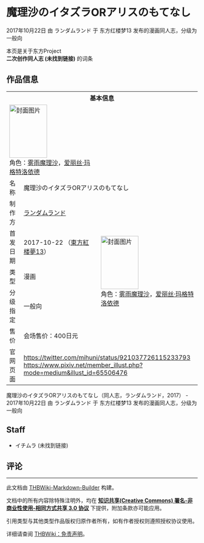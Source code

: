 # 魔理沙のイタズラORアリスのもてなし

<!-- source html: G:\repos\THBWiki-Markdown-Builder\THBWikiMarkdown\Temp\main\9\95\ns0%3A%E9%AD%94%E7%90%86%E6%B2%99%E3%81%AE%E3%82%A4%E3%82%BF%E3%82%BA%E3%83%A9OR%E3%82%A2%E3%83%AA%E3%82%B9%E3%81%AE%E3%82%82%E3%81%A6%E3%81%AA%E3%81%97.html -->

2017年10月22日 由 ランダムランド 于 东方红楼梦13 发布的漫画同人志，分级为 一般向

本页是关于东方Project  
 **二次创作同人志 (未找到链接)** 的词条
## 作品信息

<table><tbody><tr><th colspan="3">基本信息</th></tr><tr><td class="cover-artwork-mobile" colspan="2"><a href="./文件-魔理沙のイタズラORアリスのもてなし封面.jpg.md" class="image" title="封面图片"><img alt="封面图片" src="https://upload.thwiki.cc/thumb/3/3f/%E9%AD%94%E7%90%86%E6%B2%99%E3%81%AE%E3%82%A4%E3%82%BF%E3%82%BA%E3%83%A9OR%E3%82%A2%E3%83%AA%E3%82%B9%E3%81%AE%E3%82%82%E3%81%A6%E3%81%AA%E3%81%97%E5%B0%81%E9%9D%A2.jpg/99px-%E9%AD%94%E7%90%86%E6%B2%99%E3%81%AE%E3%82%A4%E3%82%BF%E3%82%BA%E3%83%A9OR%E3%82%A2%E3%83%AA%E3%82%B9%E3%81%AE%E3%82%82%E3%81%A6%E3%81%AA%E3%81%97%E5%B0%81%E9%9D%A2.jpg" decoding="async" loading="lazy" width="99" height="140" srcset="https://upload.thwiki.cc/thumb/3/3f/%E9%AD%94%E7%90%86%E6%B2%99%E3%81%AE%E3%82%A4%E3%82%BF%E3%82%BA%E3%83%A9OR%E3%82%A2%E3%83%AA%E3%82%B9%E3%81%AE%E3%82%82%E3%81%A6%E3%81%AA%E3%81%97%E5%B0%81%E9%9D%A2.jpg/149px-%E9%AD%94%E7%90%86%E6%B2%99%E3%81%AE%E3%82%A4%E3%82%BF%E3%82%BA%E3%83%A9OR%E3%82%A2%E3%83%AA%E3%82%B9%E3%81%AE%E3%82%82%E3%81%A6%E3%81%AA%E3%81%97%E5%B0%81%E9%9D%A2.jpg 1.5x, https://upload.thwiki.cc/thumb/3/3f/%E9%AD%94%E7%90%86%E6%B2%99%E3%81%AE%E3%82%A4%E3%82%BF%E3%82%BA%E3%83%A9OR%E3%82%A2%E3%83%AA%E3%82%B9%E3%81%AE%E3%82%82%E3%81%A6%E3%81%AA%E3%81%97%E5%B0%81%E9%9D%A2.jpg/199px-%E9%AD%94%E7%90%86%E6%B2%99%E3%81%AE%E3%82%A4%E3%82%BF%E3%82%BA%E3%83%A9OR%E3%82%A2%E3%83%AA%E3%82%B9%E3%81%AE%E3%82%82%E3%81%A6%E3%81%AA%E3%81%97%E5%B0%81%E9%9D%A2.jpg 2x" data-file-width="503" data-file-height="709"></a><div class="cover-char">角色：<a href="./雾雨魔理沙.md" title="雾雨魔理沙">雾雨魔理沙</a>，<a href="./爱丽丝·玛格特洛依德.md" title="爱丽丝·玛格特洛依德">爱丽丝·玛格特洛依德</a></div></td>
</tr><tr><td class="label">名称</td><td colspan="2"> 魔理沙のイタズラORアリスのもてなし </td></tr><tr><td class="label">制作方</td><td><a href="./ランダムランド.md" title="ランダムランド">ランダムランド</a></td><td class="cover-artwork" rowspan="5" style="min-width:140px;"><a href="./文件-魔理沙のイタズラORアリスのもてなし封面.jpg.md" class="image" title="封面图片"><img alt="封面图片" src="https://upload.thwiki.cc/thumb/3/3f/%E9%AD%94%E7%90%86%E6%B2%99%E3%81%AE%E3%82%A4%E3%82%BF%E3%82%BA%E3%83%A9OR%E3%82%A2%E3%83%AA%E3%82%B9%E3%81%AE%E3%82%82%E3%81%A6%E3%81%AA%E3%81%97%E5%B0%81%E9%9D%A2.jpg/99px-%E9%AD%94%E7%90%86%E6%B2%99%E3%81%AE%E3%82%A4%E3%82%BF%E3%82%BA%E3%83%A9OR%E3%82%A2%E3%83%AA%E3%82%B9%E3%81%AE%E3%82%82%E3%81%A6%E3%81%AA%E3%81%97%E5%B0%81%E9%9D%A2.jpg" decoding="async" loading="lazy" width="99" height="140" srcset="https://upload.thwiki.cc/thumb/3/3f/%E9%AD%94%E7%90%86%E6%B2%99%E3%81%AE%E3%82%A4%E3%82%BF%E3%82%BA%E3%83%A9OR%E3%82%A2%E3%83%AA%E3%82%B9%E3%81%AE%E3%82%82%E3%81%A6%E3%81%AA%E3%81%97%E5%B0%81%E9%9D%A2.jpg/149px-%E9%AD%94%E7%90%86%E6%B2%99%E3%81%AE%E3%82%A4%E3%82%BF%E3%82%BA%E3%83%A9OR%E3%82%A2%E3%83%AA%E3%82%B9%E3%81%AE%E3%82%82%E3%81%A6%E3%81%AA%E3%81%97%E5%B0%81%E9%9D%A2.jpg 1.5x, https://upload.thwiki.cc/thumb/3/3f/%E9%AD%94%E7%90%86%E6%B2%99%E3%81%AE%E3%82%A4%E3%82%BF%E3%82%BA%E3%83%A9OR%E3%82%A2%E3%83%AA%E3%82%B9%E3%81%AE%E3%82%82%E3%81%A6%E3%81%AA%E3%81%97%E5%B0%81%E9%9D%A2.jpg/199px-%E9%AD%94%E7%90%86%E6%B2%99%E3%81%AE%E3%82%A4%E3%82%BF%E3%82%BA%E3%83%A9OR%E3%82%A2%E3%83%AA%E3%82%B9%E3%81%AE%E3%82%82%E3%81%A6%E3%81%AA%E3%81%97%E5%B0%81%E9%9D%A2.jpg 2x" data-file-width="503" data-file-height="709"></a><div class="cover-char">角色：<a href="./雾雨魔理沙.md" title="雾雨魔理沙">雾雨魔理沙</a>，<a href="./爱丽丝·玛格特洛依德.md" title="爱丽丝·玛格特洛依德">爱丽丝·玛格特洛依德</a></div></td>
</tr><tr><td class="label">首发日期</td><td>2017-10-22&#160;（<a href="/展会作品列表?e=%E4%B8%9C%E6%96%B9%E7%BA%A2%E6%A5%BC%E6%A2%A6%2313">東方紅楼夢13</a>）</td></tr><tr><td class="label">类型</td><td>漫画</td></tr><tr><td class="label">分级指定</td><td>一般向</td></tr><tr><td class="label">售价</td><td>会场售价：400日元</td></tr>
<tr><td class="label">官网页面</td><td colspan="2"><a rel="nofollow" class="external free" href="https://twitter.com/mihuni/status/921037726115233793">https://twitter.com/mihuni/status/921037726115233793</a><br><a rel="nofollow" class="external free" href="https://www.pixiv.net/member_illust.php?mode=medium&amp;illust_id=65506476">https://www.pixiv.net/member_illust.php?mode=medium&amp;illust_id=65506476</a></td></tr></tbody></table>

魔理沙のイタズラORアリスのもてなし（同人志，ランダムランド，2017） - 2017年10月22日 由 ランダムランド 于 东方红楼梦13 发布的漫画同人志，分级为 一般向
## Staff
- イチムラ (未找到链接)

## 评论




---

此文档由 [THBWiki-Markdown-Builder](https://github.com/Delsin-Yu/THBWiki-Markdown-Builder) 构建。

文档中的所有内容除特殊注明外，均在 [**知识共享(Creative Commons) 署名-非商业性使用-相同方式共享 3.0 协议**](https://creativecommons.org/licenses/by-sa/3.0/deed.zh-hans) 下提供，附加条款亦可能应用。

引用类型与其他类型作品版权归原作者所有，如有作者授权则遵照授权协议使用。

详细请查阅 [THBWiki：免责声明](https://thbwiki.cc/THBWiki:%E5%85%8D%E8%B4%A3%E5%A3%B0%E6%98%8E)。

